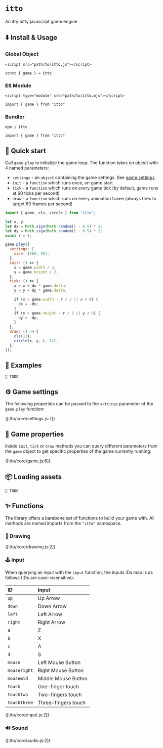 # `itto`

An itty bitty javascript game engine

## ⬇️ Install & Usage

### Global Object

`<script src="path/to/itto.js"></script>`

`const { game } = itto`

### ES Module

`<script type="module" src="path/to/itto.mjs"></script>`

`import { game } from "itto"`

### Bundler

`npm i itto`

`import { game } from "itto"`

## 🚀 Quick start

Call `game.play` to initialize the game loop. The function takes on object with 4 named parameters:

* `settings` - an `object` containing the game settings. See [game settings](#game-settings)
* `init` - a `function` which runs once, on game start
* `tick` - a `function` which runs on every game tick (by default, game runs at 60 ticks per second)
* `draw` - a `function` which runs on every animation frame (always tries to target 60 frames per second)

```js
import { game, cls, circle } from "itto";

let x, y;
let dx = Math.sign(Math.random() - 0.5) * 2;
let dy = Math.sign(Math.random() - 0.5) * 2;
const r = 8;

game.play({
  settings: {
    size: [360, 96],
  },
  init: () => {
    x = game.width / 2;
    y = game.height / 2;
  },
  tick: () => {
    x = x + dx * game.delta;
    y = y + dy * game.delta;

    if (x > game.width - r / 2 || x < 0) {
      dx = -dx;
    }
    if (y > game.height - r / 2 || y < 0) {
      dy = -dy;
    }
  },
  draw: () => {
    cls(13);
    circle(x, y, r, 14);
  },
});
```

## 💾 Examples

`🚧 TODO`

## ⚙️ Game settings

The following properties can be passed to the `settings` parameter of the `game.play` function:

{[itto/core/settings.js:7]}

## 🧩 Game properties

Inside `init`, `tick` or `draw` methods you can query different parameters from the `game` object to get specific properties of the game currently running:

{[itto/core/game.js:6]}

## 📦 Loading assets

`🚧 TODO`

## ✨ Functions

The library offers a barebone set of functions to build your game with. All methods are named imports from the `"itto"` namespace.

### 🎨 Drawing 

{[itto/core/drawing.js:2]}

### 🕹️ Input

When querying an input with the `input` function, the inputs IDs map is as follows (IDs are case-insensitive):

| ID            | Input  |
| :--           | :----- |
| `up`          | Up Arrow
| `down`        | Down Arrow
| `left`        | Left Arrow
| `right`       | Right Arrow
| `a`           | Z
| `b`           | X
| `c`           | A
| `d`           | S
| `mouse`       | Left Mouse Button
| `mouseright`  | Right Mouse Button
| `mousemid`    | Middle Mouse Button
| `touch`       | One-finger touch
| `touchtwo`    | Two-fingers touch
| `touchthree`  | Three-fingers touch

{[itto/core/input.js:2]}

### 🔊 Sound

{[itto/core/audio.js:2]}